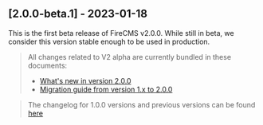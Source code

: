 ## [2.0.0-beta.1] - 2023-01-18

This is the first beta release of FireCMS v2.0.0. 
While still in beta, we consider this version stable enough to be used in production.

> All changes related to V2 alpha are currently bundled in these documents:
> - [What's new in version 2.0.0](https://firecms.co/docs/new_in_v2)
> - [Migration guide from version 1.x to 2.0.0](https://firecms.co/docs/migrating_from_v1)

> The changelog for 1.0.0 versions and previous versions can be found [here](https://firecms.co/docs/1.0.0/changelog)
